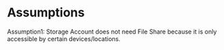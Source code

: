 # Assumptions

Assumption1: Storage Account does not need File Share because it is only accessible by certain devices/locations.